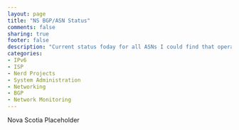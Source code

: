 ```yaml
---
layout: page
title: "NS BGP/ASN Status"
comments: false
sharing: true
footer: false
description: "Current status foday for all ASNs I could find that operate in Nova Scotia, or are Nova Scotia Companies."
categories:
- IPv6
- ISP
- Nerd Projects
- System Administration
- Networking
- BGP
- Network Monitoring
---
```

Nova Scotia Placeholder
